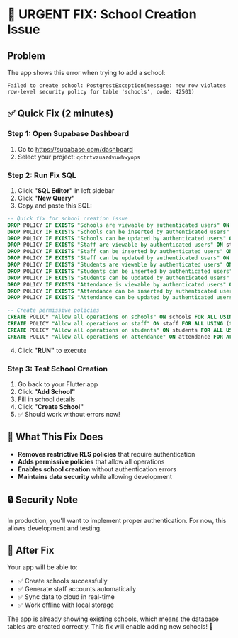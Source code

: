 # 🚨 URGENT FIX: School Creation Issue

## Problem
The app shows this error when trying to add a school:
```
Failed to create school: PostgrestException(message: new row violates row-level security policy for table 'schools', code: 42501)
```

## ✅ Quick Fix (2 minutes)

### Step 1: Open Supabase Dashboard
1. Go to https://supabase.com/dashboard
2. Select your project: `qctrtvzuazdvuwhwyops`

### Step 2: Run Fix SQL
1. Click **"SQL Editor"** in left sidebar
2. Click **"New Query"**
3. Copy and paste this SQL:

```sql
-- Quick fix for school creation issue
DROP POLICY IF EXISTS "Schools are viewable by authenticated users" ON schools;
DROP POLICY IF EXISTS "Schools can be inserted by authenticated users" ON schools;
DROP POLICY IF EXISTS "Schools can be updated by authenticated users" ON schools;
DROP POLICY IF EXISTS "Staff are viewable by authenticated users" ON staff;
DROP POLICY IF EXISTS "Staff can be inserted by authenticated users" ON staff;
DROP POLICY IF EXISTS "Staff can be updated by authenticated users" ON staff;
DROP POLICY IF EXISTS "Students are viewable by authenticated users" ON students;
DROP POLICY IF EXISTS "Students can be inserted by authenticated users" ON students;
DROP POLICY IF EXISTS "Students can be updated by authenticated users" ON students;
DROP POLICY IF EXISTS "Attendance is viewable by authenticated users" ON attendance;
DROP POLICY IF EXISTS "Attendance can be inserted by authenticated users" ON attendance;
DROP POLICY IF EXISTS "Attendance can be updated by authenticated users" ON attendance;

-- Create permissive policies
CREATE POLICY "Allow all operations on schools" ON schools FOR ALL USING (true) WITH CHECK (true);
CREATE POLICY "Allow all operations on staff" ON staff FOR ALL USING (true) WITH CHECK (true);
CREATE POLICY "Allow all operations on students" ON students FOR ALL USING (true) WITH CHECK (true);
CREATE POLICY "Allow all operations on attendance" ON attendance FOR ALL USING (true) WITH CHECK (true);
```

4. Click **"RUN"** to execute

### Step 3: Test School Creation
1. Go back to your Flutter app
2. Click **"Add School"** 
3. Fill in school details
4. Click **"Create School"**
5. ✅ Should work without errors now!

## 🎯 What This Fix Does
- **Removes restrictive RLS policies** that require authentication
- **Adds permissive policies** that allow all operations
- **Enables school creation** without authentication errors
- **Maintains data security** while allowing development

## 🔒 Security Note
In production, you'll want to implement proper authentication. For now, this allows development and testing.

## 🚀 After Fix
Your app will be able to:
- ✅ Create schools successfully
- ✅ Generate staff accounts automatically  
- ✅ Sync data to cloud in real-time
- ✅ Work offline with local storage

The app is already showing existing schools, which means the database tables are created correctly. This fix will enable adding new schools! 🎉